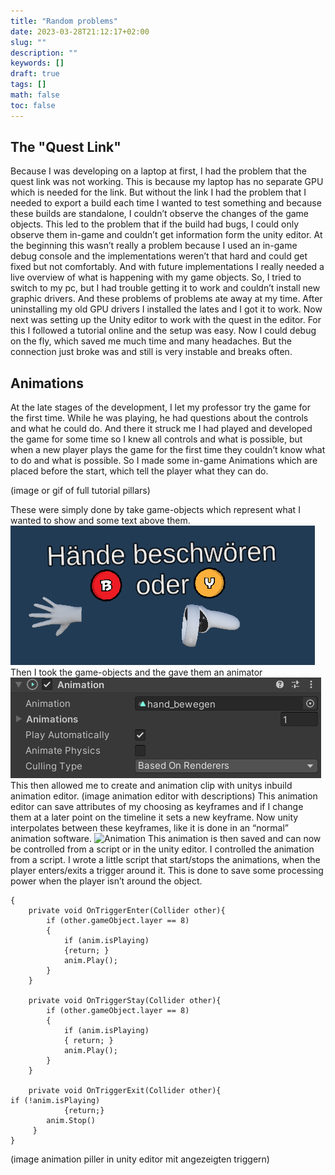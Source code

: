 ```yaml
---
title: "Random problems"
date: 2023-03-28T21:12:17+02:00
slug: ""
description: ""
keywords: []
draft: true
tags: []
math: false
toc: false
---
```


## The "Quest Link"
Because I was developing on a laptop at first, I had the problem that the quest link was not working. This is because my laptop has no separate GPU which is needed for the link. But without the link I had the problem that I needed to export a build each time I wanted to test something and because these builds are standalone, I couldn’t observe the changes of the game objects. This led to the problem that if the build had bugs, I could only observe them in-game and couldn’t get information form the unity editor. At the beginning this wasn’t really a problem because I used an in-game debug console and the implementations weren’t that hard and could get fixed but not comfortably. And with future implementations I really needed a live overview of what is happening with my game objects. So, I tried to switch to my pc, but I had trouble getting it to work and couldn’t install new graphic drivers. And these problems of problems ate away at my time. After uninstalling my old GPU drivers I installed the lates and I got it to work. Now next was setting up the Unity editor to work with the quest in the editor. For this I followed a tutorial online and the setup was easy. Now I could debug on the fly, which saved me much time and many headaches. But the connection just broke was and still is very instable and breaks often. 

## Animations

At the late stages of the development, I let my professor try the game for the first time. While he was playing, he had questions about the controls and what he could do. And there it struck me I had played and developed the game for some time so I knew all controls and what is possible, but when a new player plays the game for the first time they couldn’t know what to do and what is possible. So I made some in-game Animations which are placed before the start, which tell the player what they can do. 

(image or gif of full tutorial pillars)

These were simply done by take game-objects which represent what I wanted to show and some text above them. 
![Hands (de)spawn](../../images/beispiel_(de)spawn.png)
Then I took the game-objects and the gave them an animator
![Animator](../../images/Animator.png)
This then allowed me to create and animation clip with unitys inbuild animation editor. 
(image animation editor with descriptions)
This animation editor can save attributes of my choosing as keyframes and if I change them at a later point on the timeline it sets a new keyframe. Now unity interpolates between these keyframes, like it is done in an “normal” animation software. 
![Animation](../../images/animation.gif.png)
This animation is then saved and can now be controlled from a script or in the unity editor. I controlled the animation from a script. I wrote a little script that start/stops the animations, when the player enters/exits a trigger around it. This is done to save some processing power when the player isn’t around the object.
```
{
    private void OnTriggerEnter(Collider other){
        if (other.gameObject.layer == 8)
        {
            if (anim.isPlaying)
            {return; }
            anim.Play();
        }
    }

    private void OnTriggerStay(Collider other){
        if (other.gameObject.layer == 8)
        {
            if (anim.isPlaying)
            { return; }
            anim.Play();
        }
    }

    private void OnTriggerExit(Collider other){
if (!anim.isPlaying)
       		{return;}
       	anim.Stop()
     }
}
```
(image animation piller in unity editor mit angezeigten triggern)
